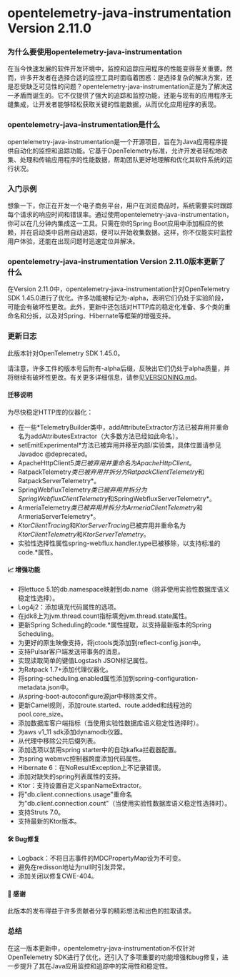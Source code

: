 # opentelemetry-java-instrumentation Version 2.11.0
### 为什么要使用opentelemetry-java-instrumentation

在当今快速发展的软件开发环境中，监控和追踪应用程序的性能变得至关重要。然而，许多开发者在选择合适的监控工具时面临着困惑：是选择复杂的解决方案，还是忍受缺乏可见性的问题？opentelemetry-java-instrumentation正是为了解决这一矛盾而诞生的。它不仅提供了强大的追踪和监控功能，还能与现有的应用程序无缝集成，让开发者能够轻松获取关键的性能数据，从而优化应用程序的表现。

### opentelemetry-java-instrumentation是什么

opentelemetry-java-instrumentation是一个开源项目，旨在为Java应用程序提供自动化的监控和追踪功能。它基于OpenTelemetry标准，允许开发者轻松地收集、处理和传输应用程序的性能数据，帮助团队更好地理解和优化其软件系统的运行状况。

### 入门示例

想象一下，你正在开发一个电子商务平台，用户在浏览商品时，系统需要实时跟踪每个请求的响应时间和错误率。通过使用opentelemetry-java-instrumentation，你可以在几分钟内集成这一工具。只需在你的Spring Boot应用中添加相应的依赖，并在启动类中启用自动追踪，便可以开始收集数据。这样，你不仅能实时监控用户体验，还能在出现问题时迅速定位并解决。

### opentelemetry-java-instrumentation Version 2.11.0版本更新了什么

在Version 2.11.0中，opentelemetry-java-instrumentation针对OpenTelemetry SDK 1.45.0进行了优化。许多功能被标记为-alpha，表明它们仍处于实验阶段，可能会有破坏性更改。此外，更新中还包括对HTTP库的稳定化准备、多个类的重命名和分拆，以及对Spring、Hibernate等框架的增强支持。

### 更新日志

此版本针对OpenTelemetry SDK 1.45.0。

请注意，许多工件的版本号后附有-alpha后缀，反映出它们仍处于alpha质量，并将继续有破坏性更改。有关更多详细信息，请参见[VERSIONING.md](https://github.com/open-telemetry/opentelemetry-java-instrumentation/blob/main/VERSIONING.md#opentelemetry-java-instrumentation-versioning)。

#### 迁移说明
为尽快稳定HTTP库的仪器化：
- 在一些*TelemetryBuilder类中，addAttributeExtractor方法已被弃用并重命名为addAttributesExtractor（大多数方法已经如此命名）。
- setEmitExperimental*方法已被弃用并移至内部/实验类，具体位置请参见Javadoc @deprecated。
- ApacheHttpClient5*类已被弃用并重命名为ApacheHttpClient*。
- RatpackTelemetry*类已被弃用并拆分为RatpackClientTelemetry*和RatpackServerTelemetry*。
- SpringWebfluxTelemetry*类已被弃用并拆分为SpringWebfluxClientTelemetry*和SpringWebfluxServerTelemetry*。
- ArmeriaTelemetry*类已被弃用并拆分为ArmeriaClientTelemetry*和ArmeriaServerTelemetry*。
- *KtorClientTracing*和*KtorServerTracing*已被弃用并重命名为*KtorClientTelemetry*和*KtorServerTelemetry*。
- 实验性选择性属性spring-webflux.handler.type已被移除，以支持标准的code.*属性。

#### 📈 增强功能
- 将lettuce 5.1的db.namespace映射到db.name（除非使用实验性数据库语义稳定性选择）。
- Log4j2：添加填充代码属性的选项。
- 在jdk8上为jvm.thread.count指标填充jvm.thread.state属性。
- 更新Spring Scheduling的code.*属性提取，以支持最新版本的Spring Scheduling。
- 为更好的原生映像支持，将jctools类添加到reflect-config.json中。
- 支持Pulsar客户端发送带事务的消息。
- 实现读取简单的键值Logstash JSON标记属性。
- 为Ratpack 1.7+添加代理仪器化。
- 将spring-scheduling.enabled属性添加到spring-configuration-metadata.json中。
- 从spring-boot-autoconfigure源jar中移除类文件。
- 更新Camel规则，添加route.started、route.added和线程池的pool.core_size。
- 添加数据库客户端指标（当使用实验性数据库语义稳定性选择时）。
- 为aws v1_11 sdk添加dynamodb仪器。
- 从代理中移除公共后缀列表。
- 添加选项以禁用spring starter中的自动kafka拦截器配置。
- 为spring webmvc控制器跨度添加代码属性。
- Hibernate 6：在NoResultException上不记录错误。
- 添加对缺失的spring列表属性的支持。
- Ktor：支持设置自定义spanNameExtractor。
- 将"db.client.connections.usage"重命名为"db.client.connection.count"（当使用实验性数据库语义稳定性选择时）。
- 支持Struts 7.0。
- 支持最新的Ktor版本。

#### 🛠️ Bug修复
- Logback：不将日志事件的MDCPropertyMap设为不可变。
- 避免在redisson地址为null时引发异常。
- 添加关闭以修复CWE-404。

#### 🙇 感谢
此版本的发布得益于许多贡献者分享的精彩想法和出色的拉取请求。

### 总结

在这一版本更新中，opentelemetry-java-instrumentation不仅针对OpenTelemetry SDK进行了优化，还引入了多项重要的功能增强和bug修复，进一步提升了其在Java应用监控和追踪中的实用性和稳定性。